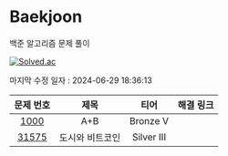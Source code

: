 # Baekjoon

백준 알고리즘 문제 풀이

[![Solved.ac](http://mazassumnida.wtf/api/v2/generate_badge?boj=clwm0217)](https://solved.ac/clwm0217)

마지막 수정 일자 : 2024-06-29 18:36:13

| 문제 번호 | 제목 | 티어 | 해결 링크 |
|:---:|:---:|:---:|:---:|
| [1000](https://www.acmicpc.net/problem/1000) | A+B | Bronze V | 
| [31575](https://www.acmicpc.net/problem/31575) | 도시와 비트코인 | Silver III |